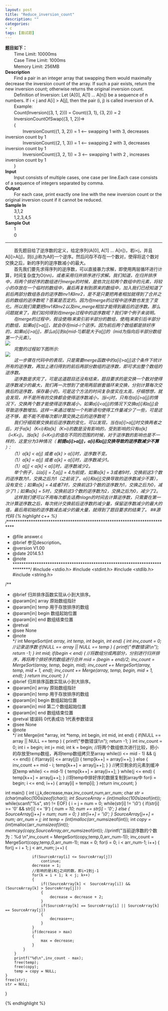 ```yaml
---
layout: post
title: "Reduce_inversion_count"
description: ""
categories: 
- c
tags: [面试题]
---
```


**题目如下：**  
　　Time Limit: 10000ms  
　　Case Time Limit: 1000ms  
　　Memory Limit: 256MB    
**Description**  
　　Find a pair in an integer array that swapping them would maximally decrease the inversion count of the array. If such a pair exists, return the new inversion count; otherwise returns the original inversion count.  
　　Definition of Inversion: Let (A[0], A[1] ... A[n]) be a sequence of n numbers. If i < j and A[i] > A[j], then the pair (i, j) is called inversion of A.   
　　Example:  
　　Count(Inversion({3, 1, 2})) = Count({3, 1}, {3, 2}) = 2  
　　InversionCountOfSwap({3, 1, 2})=>  
　　{    
　　　　InversionCount({1, 3, 2}) = 1 <-- swapping 1 with 3, decreases inversion count by 1  
　　　　InversionCount({2, 1, 3}) = 1 <-- swapping 2 with 3, decreases inversion count by 1  
　　　　InversionCount({3, 2, 1}) = 3 <-- swapping 1 with 2 , increases inversion count by 1  
　　}  
**Input**  
　　Input consists of multiple cases, one case per line.Each case consists of a sequence of integers separated by comma.  
**Output**  
　　For each case, print exactly one line with the new inversion count or the original inversion count if it cannot be reduced.     
**Sample In**  
　　3,1,2  
　　1,2,3,4,5   
**Sample Out**  
　　1  
　　0

---
　　首先题目给了逆序数的定义，给定序列(A[0], A[1] ... A[n])，若i<j，并且A[i]>A[j]，则(i,j)称为A的一个逆序。然后问存不存在一个数对，使得将这个数对交换之后，新的序列的逆序数减小的最大。  
　　首先我们要先求得序列的逆序数，可以直接暴力求解，即使用两层循环进行计算，时间复杂度为O(n*n)。或者采用归并排序进行求解。我们知道，在归并排序中，将两个排好序的数组进行merge的时候，是依次比较两个数组中的元素，将较小的存放在一个临时的数组中，最后再复制到原来的数组中，加入我们已经知道了前后两部分数组各自的逆序数inv1和inv2，是不是只要把两者相加就得到了合并之后的数组的逆序数呢？答案是否定的。因为在merge的过程中逆序数也发生了变化。所以我们需要把lnv1和lnv2以及inv_merge相加才能得到最后的逆序数。那么问题就来了，我们如何得到在merge过程中的逆序数呢？我们举个例子来说明。  
　　在merge的过程中，假设使用i来索引前半部分的数组，使用j来索引后半部分的数组，如果a[i]>a[j]，就会存在mid-i个逆序。因为前后两个数组都是排好序的，如果a[i]>a[j]，那么a[i]到a[mid-1]都是大于a[j]的（mid为指向后半部分数组第一个元素）。  
![](http://geeksforgeeks.org/wp-content/uploads/2010/01/inv_count2.GIF)  
　　完整的过程如下图所示:  
![](http://geeksforgeeks.org/wp-content/uploads/2010/01/inv_count3.GIF)  
　　这一步骤在代码中的表现，只是需要merge函数中的a[i]>a[j]这个条件下统计所有的逆序数，再加上递归得到的前后两部分数组的逆序数，即可求出整个数组的逆序数。  
　　逆序数是求完了，可是这道题目还没有结束，题目要求的是交换一个数对使得逆序数减少的最大，我们再一次想到了使用两层嵌套循环来交换，分别计算每次交换后的逆序数，保存最小的，可是这个方法的时间复杂度实在太高，仔细想想，就会发现，并不是所有的交换都会使得逆序数减小，当i<j时，只有在a[i]>a[j]的情况下，交换两个数才能使得逆序数减小，如果a[i]<a[j]的情况下交换a[i]和a[j]会导致逆序数增加。这样一来通过增加一个判断语句使得工作量减少了一些，可是这还不够，能不能不用每次都计算交换之后的逆序数呢？  
　　我们仔细观察交换前后逆序数的变化，可以发现，当在a[i]>a[j]时交换两者之后，对于a[k]（K<i)和a[k]（K>i)的数是没有影响的，受到影响的只有a[k]（i<K<j)。当a[k]（i<K<j)的值在不同的范围的时候，对于逆序数的影响也是不一样的，这里分为3种情况（ **前提a[i]>a[j]，a[i]和a[j]交换导致的逆序数减少不算** ）：    
　　（1）a[k] < a[j] 或者 a[k] > a[i]时，逆序数不变。  
　　（1）a[k] = a[j] 或者 a[k] = a[i]时，逆序数减少1。  
　　（1）a[j] < a[k] < a[i]时，逆序数减少2。  
　　举个例子，以a[i] = 7,a[j] = 4为前提，如果a[k] = 3或者9时，交换前这3个数的逆序数为1，交换之后为1（之前说了，a[i]和a[j]交换导致的逆序数减少不算），没有变化；如果a[k] = 4或者7时，交换前这3个数的逆序数为1，交换之后为0，减少了1；如果a[k] = 5时，交换前这3个数的逆序数为2，交换之后为0，减少了2。  
　　这样我们便可以不用每次都去话费nlogn的时间去计算逆序数，只需要在第一次计算逆序数之后，每次统计交换前后逆序数的减少量，保留逆序数减少的最大的值，最后用初始的逆序数减去减少的最大量，就得到了题目要求的结果了。
##源代码
{% highlight c++ %}
/****************************************************************************
 * @file     answer.c
 * @brief    参见description。
 * @version  V1.00
 * @date     2014.5.1
 * @note     
****************************************************************************/
#include <stdio.h>
#include <stdint.h>
#include <stdlib.h>
#include <string.h>


/** 
 * @brief     归并排序函数实现从小到大排序。
 * @param[in] array  原始数组指针
 * @param[in] temp   用于存放排序的数组
 * @param[in] begin  数组起始位置
 * @param[in] end    数组结束位置
 * @retval    
 * @see       None
 * @note      		  
 */
int MergeSort(int *array, int *temp, int begin, int end)
{
	int inv_count = 0;  //记录逆序数
	if(NULL == array || NULL == temp )
	{
		printf("参数错误!\n");
		return -1;
	}
	int mid;
	if(begin < end)
	{
		//将数组分成两部分，分别进行归并排序，再将两个排好序的数组进行合并
		mid = (begin + end)/2;
		inv_count = MergeSort(array, temp, begin, mid);
		inv_count += MergeSort(array, temp, mid + 1, end);
		inv_count += Merge(array, temp, begin, mid + 1, end);
	}
	return inv_count;
}
/** 
 * @brief     归并排序函数实现从小到大排序。
 * @param[in] array  原始数组指针
 * @param[in] temp   用于存放排序的数组
 * @param[in] begin  数组起始位置
 * @param[in] mid    第二个数组起始位置
 * @param[in] end    数组结束位置
 * @retval    错误码 0代表成功 1代表参数错误
 * @see       None
 * @note      		  
 */
int Merge(int *array, int *temp, int begin, int mid, int end)
{
	if(NULL == array || NULL == temp )
	{
		printf("参数错误!\n");
		return -1;
	}
	int inv_count = 0;
	int i = begin;
	int j= mid;
	int k = begin;
	//将两个数组依次进行比较，把小的存放至temp数组，再将temp数组拷贝至array
	while((i <= mid - 1) && (j <= end))
	{
		if(array[i] <= array[j])
		{
			temp[k++] = array[i++];
		}
		else
		{
			inv_count += mid - i;
			temp[k++] = array[j++];
		}
	}
	//拷贝剩余的元素到缓冲区temp
	while(i <= mid-1)
	{
		temp[k++] = array[i++];
	}
	while(j <= end)
	{
		temp[k++] = array[j++];
	}
	//将temp中排好序的数据复制到array中
	for(i = begin; i <= end; i++)
	{
		array[i] = temp[i];
	}
	return inv_count;
}


int main()
{
	int i,j,k,decrease,max,inv_count,num,arr_num;
	char *str = (char*)malloc(100*sizeof(char));
	int *SourceArray = (int*)malloc(100*sizeof(int));
	while(scanf("%s", str) != EOF) 
	{
		i = j = num = 0;
		while(str[i] != '\0')
		{
			if(str[i] >= '0' && str[i] <= '9')
			{
				num *= 10;
				num += str[i] - '0';
			}
			else
			{
				SourceArray[j++] = num;
				num = 0;
			}
			str[i++] = '\0';
		}
		SourceArray[j++] = num;
		arr_num = j;
		int *temp = (int*)malloc(arr_num*sizeof(int));
		int *copy = (int*)malloc(arr_num*sizeof(int));
		memcpy(copy,SourceArray,arr_num*sizeof(int));
		//printf("当前逆序数的个数为：%d  \n",inv_count = MergeSort(copy,temp,0,arr_num-1));
		inv_count = MergeSort(copy,temp,0,arr_num-1);
		max = 0;
		for(i = 0; i < arr_num-1; i++)
		{
			for(j = i + 1; j < arr_num; j++)
			{
				
				if(SourceArray[i] <= SourceArray[j])
					continue;
				decrease = 1;
				//影响的是i和j之间的数，即i+1到j-1
				for(k = i + 1; k < j; k++)
				{
					if((SourceArray[k] <  SourceArray[i]) && (SourceArray[k] > SourceArray[j]))
					{
						decrease = decrease + 2;
					}
					if(SourceArray[k] == SourceArray[i] || SourceArray[k] == SourceArray[j])
					{
						decrease++;
					}
				}
				if(decrease > max)
				{
					max = decrease;
				}
			}
		}		
		printf("%d\n",inv_count - max);
		free(temp);
		free(copy);
		temp = copy = NULL;
	}
	free(str);
	str = NULL;
}

{% endhighlight %}




